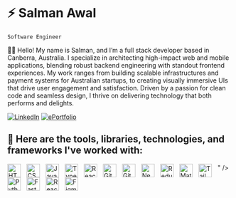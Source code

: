 # :zap: Salman Awal

`Software Engineer`

👨🏽 Hello! My name is Salman, and I’m a full stack developer based in Canberra, Australia. I specialize in architecting high-impact web and mobile applications, blending robust backend engineering with standout frontend experiences. My work ranges from building scalable infrastructures and payment systems for Australian startups, to creating visually immersive UIs that drive user engagement and satisfaction. Driven by a passion for clean code and seamless design, I thrive on delivering technology that both performs and delights.

[![LinkedIn](https://img.shields.io/badge/LinkedIn-0077B5?style=for-the-badge&logo=linkedin&logoColor=white)](https://www.linkedin.com/in/salman-awal/)
[![ePortfolio](https://img.shields.io/badge/ePortfolio-red?style=for-the-badge&logo=google-chrome&logoColor=white)](https://www.salmanawal.com/)


## :hammer: Here are the tools, libraries, technologies, and frameworks I've worked with:
<img align="left" alt="HTML" width="30px" style="padding-right:10px;" src="https://cdn.jsdelivr.net/gh/devicons/devicon/icons/html5/html5-plain.svg" />
<img align="left" alt="CSS" width="30px" style="padding-right:10px;" src="https://cdn.jsdelivr.net/gh/devicons/devicon/icons/css3/css3-plain.svg" />
<img align="left" alt="JavaScript" width="30px" style="padding-right:10px;" src="https://cdn.jsdelivr.net/gh/devicons/devicon/icons/javascript/javascript-plain.svg" />
<img align="left" alt="TypeScript" width="30px" style="padding-right:10px;" src="https://cdn.jsdelivr.net/gh/devicons/devicon/icons/typescript/typescript-plain.svg" />
<img align="left" alt="React" width="30px" style="padding-right:10px;" src="https://cdn.jsdelivr.net/gh/devicons/devicon/icons/react/react-original.svg" />
<img align="left" alt="GitHub" width="30px" style="padding-right:10px;" src="https://cdn.jsdelivr.net/gh/devicons/devicon/icons/github/github-original.svg" />
<img align="left" alt="Git" width="30px" style="padding-right:10px;" src="https://cdn.jsdelivr.net/gh/devicons/devicon/icons/git/git-original.svg" />
<img align="left" alt="Next.js" width="30px" style="padding-right:10px;" src="https://cdn.jsdelivr.net/gh/devicons/devicon/icons/nextjs/nextjs-original.svg" />
<img align="left" alt="Redux" width="30px" style="padding-right:10px;" src="https://cdn.jsdelivr.net/gh/devicons/devicon/icons/redux/redux-original.svg" />
<img align="left" alt="MaterialUI" width="30px" style="padding-right:10px;" src="https://cdn.jsdelivr.net/gh/devicons/devicon/icons/materialui/materialui-plain.svg" />
<img align="left" alt="Tailwind" width="30px" style="padding-right:10px;" src="https://www.vectorlogo.zone/logos/tailwindcss/tailwindcss-icon.svg" />
<img align="left" alt="Python" width="30px" style="padding-right:10px;" src="https://s3.dualstack.us-east-2.amazonaws.com/pythondotorg-assets/media/files/python-logo-only.svg" />
<img align="left" alt="FastAPI" width="30px" style="padding-right:10px;" src="<svg xmlns="http://www.w3.org/2000/svg" viewBox="0 0 128 128"><path d="M56.813 127.586c-1.903-.227-3.899-.52-4.434-.652a48.078 48.078 0 00-2.375-.5 36.042 36.042 0 01-2.703-.633c-4.145-1.188-4.442-1.285-7.567-2.563-2.875-1.172-8.172-3.91-9.984-5.156-.496-.344-.96-.621-1.031-.621-.07 0-1.23-.816-2.578-1.813-8.57-6.343-15.004-14.043-19.653-23.527-.8-1.629-1.453-3.074-1.453-3.21 0-.134-.144-.505-.32-.817-.363-.649-.88-2.047-1.297-3.492a20.047 20.047 0 00-.625-1.813c-.195-.46-.352-1.02-.352-1.246 0-.227-.195-.965-.433-1.645-.238-.675-.43-1.472-.43-1.77 0-.296-.187-1.32-.418-2.276C.598 73.492 0 67.379 0 63.953c0-3.422.598-9.535 1.16-11.894.23-.957.418-2 .418-2.32 0-.321.145-.95.32-1.4.18-.448.41-1.253.516-1.788.11-.535.36-1.457.563-2.055l.59-1.726c.433-1.293.835-2.387 1.027-2.813.11-.238.539-1.21.957-2.16.676-1.535 2.125-4.43 2.972-5.945.309-.555.426-.739 2.098-3.352 2.649-4.148 7.176-9.309 11.39-12.988 1.485-1.297 6.446-5.063 6.669-5.063.062 0 .53-.281 1.043-.625 1.347-.902 2.668-1.668 4.39-2.531a53.06 53.06 0 001.836-.953c.285-.164.82-.41 3.567-1.64.605-.27 1.257-.516 3.136-1.173.414-.144 1.246-.449 1.84-.672.598-.222 1.301-.406 1.563-.406.258 0 .937-.18 1.508-.402.57-.223 1.605-.477 2.304-.563.696-.082 1.621-.277 2.055-.43.43-.148 1.61-.34 2.621-.425a72.572 72.572 0 003.941-.465c2.688-.394 8.532-.394 11.192 0a75.02 75.02 0 003.781.445c.953.079 2.168.278 2.703.442.535.16 1.461.36 2.055.433.594.079 1.594.325 2.222.551.63.23 1.344.414 1.59.414s.754.137 1.125.309c.375.168 1.168.449 1.766.625.594.18 1.613.535 2.27.797.652.261 1.527.605 1.945.761.77.29 6.46 3.137 7.234 3.622 6.281 3.917 9.512 6.476 13.856 10.964 5.238 5.414 8.715 10.57 12.254 18.16.25.536.632 1.329.851 1.758.215.434.395.942.395 1.13 0 .19.18.76.402 1.269.602 1.383 1.117 2.957 1.36 4.16.12.59.343 1.32.495 1.621.153.3.332 1.063.403 1.688.07.624.277 1.648.453 2.269 1.02 3.531 1.527 13.934.91 18.535-.183 1.367-.39 3.02-.46 3.672-.118 1.117-.708 4.004-1.212 5.945l-.52 2.055c-.98 3.957-3.402 9.594-6.359 14.809-1.172 2.07-5.101 7.668-5.843 8.324-.067.058-.399.45-.735.863-.336.418-1.414 1.586-2.39 2.594-4.301 4.441-7.77 7.187-13.86 10.969-.722.449-6.847 3.441-7.992 3.906-.594.238-1.586.64-2.203.89-.613.247-1.297.454-1.512.458-.215.003-.781.195-1.258.425-.476.23-1.082.422-1.351.426-.266.004-1.043.192-1.727.418-.683.23-1.633.477-2.11.55-.476.075-1.495.278-2.269.45-.773.172-3.11.508-5.187.746a59.06 59.06 0 01-13.945-.031zm4.703-12.5c.3-.234.609-.7.691-1.027.18-.723 29.234-58.97 29.781-59.7.461-.617.504-1.605.082-1.953-.222-.187-3.004-.246-10.43-.234-5.57.012-10.253.016-10.406.012-.226-.008-.273-3.73-.25-19.672.016-10.817-.035-19.766-.113-19.89-.078-.126-.383-.227-.68-.227-.418 0-.613.18-.87.808-.485 1.168-1.825 3.82-8.348 16.485a3554.569 3554.569 0 00-4.055 7.89c-1.156 2.262-2.98 5.813-4.047 7.89a8751.248 8751.248 0 00-8.598 16.759c-4.933 9.636-5.53 10.785-5.742 11.039-.41.496-.633 1.64-.402 2.07.21.394.629.41 11.043.394 5.953-.007 10.863.024 10.914.07.137.141.086 37.31-.055 38.196-.093.582-.031.89.235 1.156.46.461.586.457 1.25-.066zm0 0" fill="#049688"/></svg>
" />
<img align="left" alt="React Native" width="30px" style="padding-right:10px;" src="https://raw.githubusercontent.com/kristerkari/react-native-svg-transformer/HEAD/images/react-native-logo.png" />
<img align="left" alt="Figma" width="30px" style="padding-right:10px;" src="https://upload.wikimedia.org/wikipedia/commons/thumb/3/33/Figma-logo.svg/1365px-Figma-logo.svg.png" />

